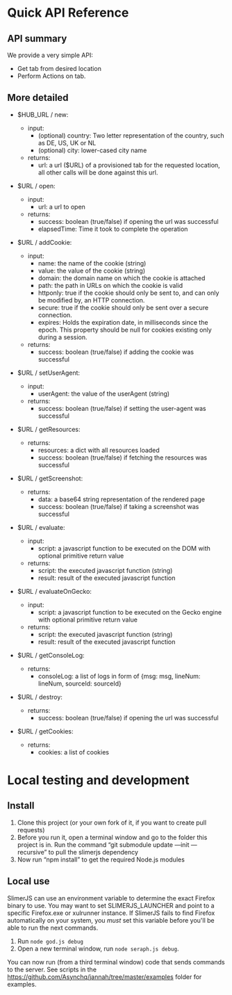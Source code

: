 # Quick API Reference

## API summary

We provide a very simple API:

* Get tab from desired location
* Perform Actions on tab.


## More detailed

* $HUB_URL / new:
  - input:
      - (optional) country: Two letter representation of the country, such as DE, US, UK or NL
      - (optional) city: lower-cased city name
  - returns:
      - url: a url ($URL) of a provisioned tab for the requested location, all other calls will be done against this url.


* $URL / open:
  - input:
      - url: a url to open
  - returns:
      - success: boolean (true/false) if opening the url was successful 
      - elapsedTime: Time it took to complete the operation
      

* $URL / addCookie:
  - input:
      - name: the name of the cookie (string)
      - value: the value of the cookie (string)
      - domain: the domain name on which the cookie is attached
      - path: the path in URLs on which the cookie is valid
      - httponly: true if the cookie should only be sent to, and can only be modified by, an HTTP connection.
      - secure: true if the cookie should only be sent over a secure connection.
      - expires: Holds the expiration date, in milliseconds since the epoch. This property should be null for cookies existing only during a session.
  - returns:
      - success: boolean (true/false) if adding the cookie was successful 


* $URL / setUserAgent:
  - input:
      - userAgent: the value of the userAgent (string)
  - returns:
      - success: boolean (true/false) if setting the user-agent was successful


* $URL / getResources:
  - returns:
      - resources: a dict with all resources loaded
      - success: boolean (true/false) if fetching the resources was successful 


* $URL / getScreenshot:
  - returns:
      - data: a base64 string representation of the rendered page
      - success: boolean (true/false) if taking a screenshot was successful
    

* $URL / evaluate:
  - input:
      - script: a javascript function to be executed on the DOM with optional primitive return value
  - returns:
      - script: the executed javascript function (string)
      - result: result of the executed javascript function
      

* $URL / evaluateOnGecko:
  - input:
      - script: a javascript function to be executed on the Gecko engine with optional primitive return value
  - returns:
      - script: the executed javascript function (string)
      - result: result of the executed javascript function


* $URL / getConsoleLog:
  - returns:
      - consoleLog: a list of logs in form of {msg: msg, lineNum: lineNum, sourceId: sourceId}
   
   
* $URL / destroy:
  - returns:
      - success: boolean (true/false) if opening the url was successful


* $URL / getCookies:
  - returns:
      - cookies: a list of cookies

# Local testing and development

## Install

1) Clone this project (or your own fork of it, if you want to create pull requests)
2) Before you run it, open a terminal window and go to the folder this project is in. Run the command “git submodule update —init —recursive” to pull the slimerjs dependency 
3) Now run “npm install” to get the required Node.js modules

## Local use

SlimerJS can use an environment variable to determine the exact Firefox binary to use. You may want to set SLIMERJS_LAUNCHER and point to a specific Firefox.exe or xulrunner instance. If SlimerJS fails to find Firefox automatically on your system, you *must* set this variable before you'll be able to run the next commands.

1) Run ```node god.js debug```
2) Open a new terminal window, run ```node seraph.js debug```.

You can now run (from a third terminal window) code that sends commands to the server. See scripts in the https://github.com/Asynchq/jannah/tree/master/examples folder for examples.
